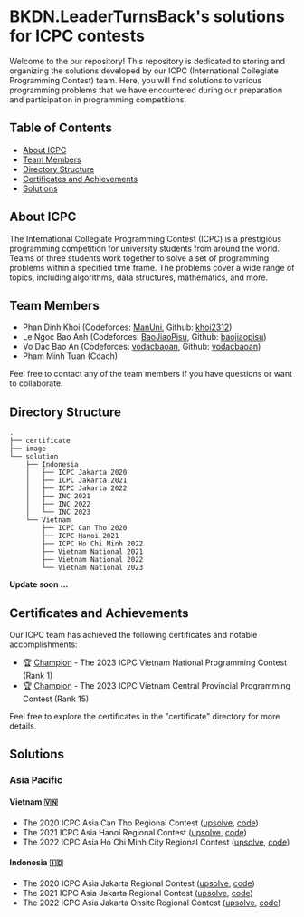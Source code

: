 # BKDN.LeaderTurnsBack's solutions for ICPC contests
Welcome to the our repository! This repository is dedicated to storing and organizing the solutions developed by our ICPC (International Collegiate Programming Contest) team. Here, you will find solutions to various programming problems that we have encountered during our preparation and participation in programming competitions.

## Table of Contents

- [About ICPC](#about-icpc)
- [Team Members](#team-members)
- [Directory Structure](#directory-structure)
- [Certificates and Achievements](#certificates-and-achievements)
- [Solutions](#solutions)

## About ICPC

The International Collegiate Programming Contest (ICPC) is a prestigious programming competition for university students from around the world. Teams of three students work together to solve a set of programming problems within a specified time frame. The problems cover a wide range of topics, including algorithms, data structures, mathematics, and more.

## Team Members

- Phan Dinh Khoi (Codeforces: [ManUni](codeforces.com/profile/bkdn23.khoipd), Github: [khoi2312](https://github.com/khoi2312))
- Le Ngoc Bao Anh (Codeforces: [BaoJiaoPisu](codeforces.com/profile/bkdn23.baojiaopisu), Github: [baojiaopisu](https://github.com/baojiaopisu))
- Vo Dac Bao An (Codeforces: [vodacbaoan](codeforces.com/profile/bkdn23.vodacbaoan), Github: [vodacbaoan](https://github.com/vodacbaoan))
- Pham Minh Tuan (Coach)

Feel free to contact any of the team members if you have questions or want to collaborate.

## Directory Structure
```plaintext
.
├── certificate
├── image
└── solution
    ├── Indonesia
    │   ├── ICPC Jakarta 2020
    │   ├── ICPC Jakarta 2021
    │   ├── ICPC Jakarta 2022
    │   ├── INC 2021
    │   ├── INC 2022
    │   └── INC 2023
    └── Vietnam
        ├── ICPC Can Tho 2020
        ├── ICPC Hanoi 2021
        ├── ICPC Ho Chi Minh 2022
        ├── Vietnam National 2021
        ├── Vietnam National 2022
        └── Vietnam National 2023
```
**Update soon ...**

## Certificates and Achievements

Our ICPC team has achieved the following certificates and notable accomplishments:

- 🏆 [Champion](/certificate/2024-ICPC%20Vietnam%20National%20PC-MEDAL.pdf) - The 2023 ICPC Vietnam National Programming Contest (Rank 1)
- 🏆 [Champion](/certificate/2024-ICPC%20Vietnam%20Central-MEDAL.pdf) - The 2023 ICPC Vietnam Central Provincial Programming Contest (Rank 15)

Feel free to explore the certificates in the "certificate" directory for more details.

## Solutions

<h3>Asia Pacific</h3>
<h4>Vietnam 🇻🇳 </h4>

- The 2020 ICPC Asia Can Tho Regional Contest ([upsolve](https://oj.vnoi.info/contest/icpc20_regional), [code](/solution/Vietnam/ICPC%20Can%20Tho%202020))
- The 2021 ICPC Asia Hanoi Regional Contest ([upsolve](https://oj.vnoi.info/contest/icpc21_regional), [code](/solution/Vietnam/ICPC%20Hanoi%202021))
- The 2022 ICPC Asia Ho Chi Minh City Regional Contest ([upsolve](https://oj.vnoi.info/contest/icpc22_regional), [code](/solution/Vietnam/ICPC%20Ho%20Chi%20Minh%202022))
  
<h4>Indonesia 🇮🇩</h4>

- The 2020 ICPC Asia Jakarta Regional Contest ([upsolve](https://tlx.toki.id/problems/icpc-jakarta-2020), [code](/solution/Indonesia/ICPC%20Jakarta%202020))
- The 2021 ICPC Asia Jakarta Regional Contest ([upsolve](https://tlx.toki.id/problems/icpc-jakarta-2021), [code](/solution/Indonesia/ICPC%20Jakarta%202021))
- The 2022 ICPC Asia Jakarta Onsite Regional Contest ([upsolve](https://tlx.toki.id/problems/icpc-jakarta-2022), [code](/solution/Indonesia/ICPC%20Jakarta%202022))
